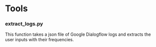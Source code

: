 # Tools

### extract_logs.py
This function takes a json file of Google Dialogflow logs and extracts the user inputs with their frequencies.